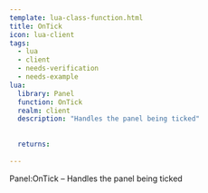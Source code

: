 ```yaml
---
template: lua-class-function.html
title: OnTick
icon: lua-client
tags:
  - lua
  - client
  - needs-verification
  - needs-example
lua:
  library: Panel
  function: OnTick
  realm: client
  description: "Handles the panel being ticked"
  
  
  returns:
    
---
```


<div class="lua__search__keywords">
Panel:OnTick &#x2013; Handles the panel being ticked
</div>
